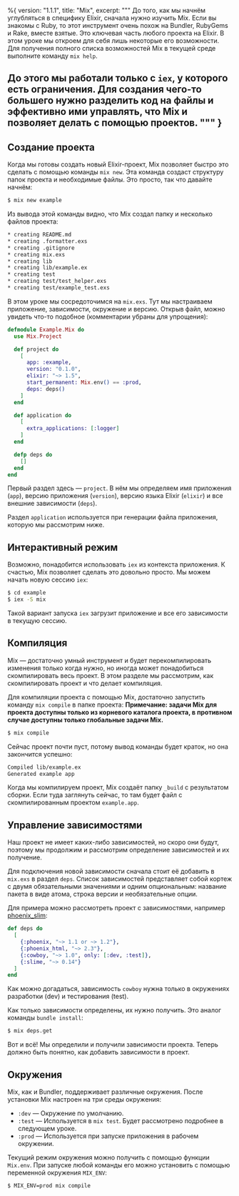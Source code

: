 %{
  version: "1.1.1",
  title: "Mix",
  excerpt: """
  До того, как мы начнём углубляться в специфику Elixir, сначала нужно изучить Mix.
Если вы знакомы с Ruby, то этот инструмент очень похож на Bundler, RubyGems и Rake, вместе взятые.
Это ключевая часть любого проекта на Elixir. В этом уроке мы откроем для себя лишь некоторые его возможности.
Для получения полного списка возможностей Mix в текущей среде выполните команду `mix help`.

До этого мы работали только с `iex`, у которого есть ограничения.
Для создания чего-то большего нужно разделить код на файлы и эффективно ими управлять, что Mix и позволяет делать с помощью проектов.
  """
}
---

## Создание проекта

Когда мы готовы создать новый Elixir-проект, Mix позволяет быстро это сделать с помощью команды `mix new`.
Эта команда создаст структуру папок проекта и необходимые файлы.
Это просто, так что давайте начнём:

```bash
$ mix new example
```

Из вывода этой команды видно, что Mix создал папку и несколько файлов проекта:

```bash
* creating README.md
* creating .formatter.exs
* creating .gitignore
* creating mix.exs
* creating lib
* creating lib/example.ex
* creating test
* creating test/test_helper.exs
* creating test/example_test.exs
```

В этом уроке мы сосредоточимся на `mix.exs`.
Тут мы настраиваем приложение, зависимости, окружение и версию.
Открыв файл, можно увидеть что-то подобное (комментарии убраны для упрощения):

```elixir
defmodule Example.Mix do
  use Mix.Project

  def project do
    [
      app: :example,
      version: "0.1.0",
      elixir: "~> 1.5",
      start_permanent: Mix.env() == :prod,
      deps: deps()
    ]
  end

  def application do
    [
      extra_applications: [:logger]
    ]
  end

  defp deps do
    []
  end
end
```

Первый раздел здесь — `project`.
В нём мы определяем имя приложения (`app`), версию приложения (`version`), версию языка Elixir (`elixir`) и все внешние зависимости (`deps`).

Раздел `application` используется при генерации файла приложения, которую мы рассмотрим ниже.

## Интерактивный режим

Возможно, понадобится использовать `iex` из контекста приложения.
К счастью, Mix позволяет сделать это довольно просто.
Мы можем начать новую сессию `iex`:

```bash
$ cd example
$ iex -S mix
```

Такой вариант запуска `iex` загрузит приложение и все его зависимости в текущую сессию.

## Компиляция

Mix — достаточно умный инструмент и будет перекомпилировать изменения только когда нужно, но иногда может понадобиться скомпилировать весь проект.
В этом разделе мы рассмотрим, как скомпилировать проект и что делает компиляция.

Для компиляции проекта с помощью Mix, достаточно запустить команду `mix compile` в папке проекта:
**Примечание: задачи Mix для проекта доступны только из корневого каталога проекта, в противном случае доступны только глобальные задачи Mix.**

```bash
$ mix compile
```

Сейчас проект почти пуст, потому вывод команды будет краток, но она закончится успешно:

```bash
Compiled lib/example.ex
Generated example app
```

Когда мы компилируем проект, Mix создаёт папку `_build` с результатом сборки.
Если туда заглянуть сейчас, то там будет файл с скомпилированным проектом `example.app`.

## Управление зависимостями

Наш проект не имеет каких-либо зависимостей, но скоро они будут, поэтому мы продолжим и рассмотрим определение зависимостей и их получение.

Для подключения новой зависимости сначала стоит её добавить в `mix.exs` в раздел `deps`.
Список зависимостей представляет собой кортеж с двумя обязательными значениями и одним опциональным: название пакета в виде атома, строка версии и необязательные опции.

Для примера можно рассмотреть проект с зависимостями, например [phoenix_slim](https://github.com/doomspork/phoenix_slim):

```elixir
def deps do
  [
    {:phoenix, "~> 1.1 or ~> 1.2"},
    {:phoenix_html, "~> 2.3"},
    {:cowboy, "~> 1.0", only: [:dev, :test]},
    {:slime, "~> 0.14"}
  ]
end
```

Как можно догадаться, зависимость `cowboy` нужна только в окружениях разработки (dev) и тестирования (test).

Как только зависимости определены, их нужно получить.
Это аналог команды `bundle install`:

```bash
$ mix deps.get
```

Вот и всё! Мы определили и получили зависимости проекта.
Теперь должно быть понятно, как добавить зависимости в проект.

## Окружения

Mix, как и Bundler, поддерживает различные окружения.
После установки Mix настроен на три среды окружения:

- `:dev` — Окружение по умолчанию.
- `:test` — Используется в `mix test`. Будет рассмотрено подробнее в следующем уроке.
- `:prod` — Используется при запуске приложения в рабочем окружении.

Текущий режим окружения можно получить с помощью функции `Mix.env`.
При запуске любой команды его можно установить с помощью переменной окружения `MIX_ENV`:

```bash
$ MIX_ENV=prod mix compile
```
